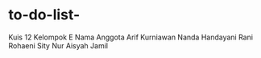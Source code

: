 # to-do-list-
Kuis 12
Kelompok E
Nama Anggota 
Arif Kurniawan
Nanda Handayani
Rani Rohaeni
Sity Nur Aisyah Jamil
